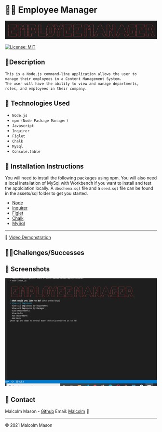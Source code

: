 # 🧑‍💼 Employee Manager
![Employee Manager](./assets/images/banner.jpg)

[![License: MIT](https://img.shields.io/badge/License-MIT-blue.svg)](https://opensource.org/licenses/MIT) 

## 📝Description

```
This is a Node.js command-line application allows the user to
manage their employees in a Content Management System.
The user will have the ability to view and manage departments,
roles, and employees in their company. 
```


## 🧰 Technologies Used

* `Node.js`
* `npm (Node Package Manager)`
* `Javascript`
* `Inquirer`
* `Figlet`
* `Chalk`
* `MySql`
* `Console.table`

## 📄 Installation Instructions

You will need to install the following packages using npm. You will also need a local installation of MySql with Workbench if you want to install and test the applciation locally. A `dbschema.sql` file and a `seed.sql` file can be found in the assets/sql folder to get you started.
* [Node](https://nodejs.org/en/)
* [Inquirer](https://www.npmjs.com/package/inquirer)
* [Figlet](https://www.npmjs.com/package/figlet)
* [Chalk](https://www.npmjs.com/package/chalk/v/1.0.0)
* [MySql](https://www.npmjs.com/package/mysql)

---

🎥  [Video Demonstration](https://drive.google.com/file/d/1S_Ns-R-o3poZFmTGxZJVrRXVcwTr_8NM/view?usp=sharing)

## 🤸‍♂️Challenges/Successes

## 📸 Screenshots

![Employee Manager](./assets/images/demo.gif)
## 📱 Contact 

Malcolm Mason - [Github](https://github.com/malmason) Email: [Malcolm](mailto:malmason66@gmail.com) 📧

---

&copy; 2021 Malcolm Mason